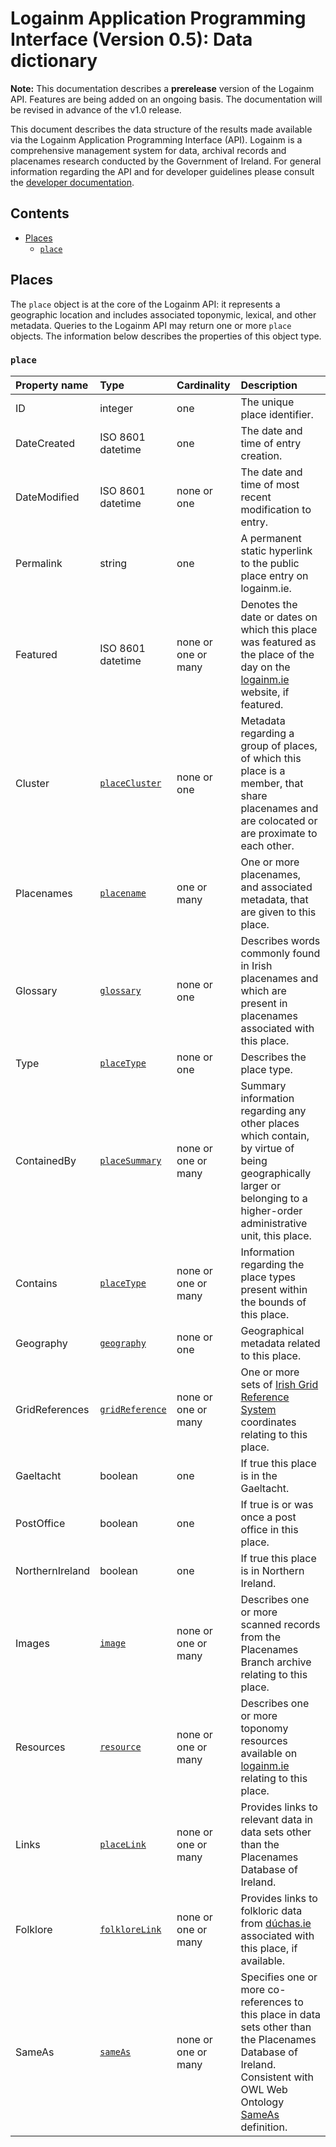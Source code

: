 # Logainm Application Programming Interface (Version 0.5): Data dictionary

**Note:** This documentation describes a **prerelease** version of the Logainm API. Features are being added on an ongoing basis. The documentation will be revised in advance of the v1.0 release.

This document describes the data structure of the results made available via the Logainm Application Programming Interface (API). Logainm is a comprehensive management system for data, archival records and placenames research conducted by the Government of Ireland. For general information regarding the API and for developer guidelines please consult the [developer documentation](https://github.com/gaois/LogainmAPI-docs/blob/master/README.md).

## Contents

- [Places](#places)
  - [`place`](#place)

## Places

The `place` object is at the core of the Logainm API: it represents a geographic location and includes associated toponymic, lexical, and other metadata. Queries to the Logainm API may return one or more `place` objects. The information below describes the properties of this object type.

### `place`

| Property name   | Type                | Cardinality         | Description               |
| :-------------- | :------------------ | :------------------ | :------------------------ |
| ID              | integer             | one                 | The unique place identifier. |
| DateCreated     | ISO 8601 datetime   | one                 | The date and time of entry creation.  |
| DateModified    | ISO 8601 datetime   | none or one         | The date and time of most recent modification to entry.  |
| Permalink       | string              | one                 | A permanent static hyperlink to the public place entry on logainm.ie. |
| Featured        | ISO 8601 datetime   | none or one or many | Denotes the date or dates on which this place was featured as the place of the day on the [logainm.ie](https://www.logainm.ie) website, if featured. |
| Cluster         | [`placeCluster`](#placeCluster) | none or one | Metadata regarding a group of places, of which this place is a member, that share placenames and are colocated or are proximate to each other. |
| Placenames      | [`placename`](#placename) | one or many | One or more placenames, and associated metadata, that are given to this place. |
| Glossary        | [`glossary`](#glossary) | none or one | Describes words commonly found in Irish placenames and which are present in placenames associated with this place. |
| Type            | [`placeType`](#placeType) | none or one | Describes the place type. |
| ContainedBy     | [`placeSummary`](#placeSummary) | none or one or many | Summary information regarding any other places which contain, by virtue of being geographically larger or belonging to a higher-order administrative unit, this place. |
| Contains        | [`placeType`](#placeType) | none or one or many | Information regarding the place types present within the bounds of this place. |
| Geography       | [`geography`](#geography) | none or one | Geographical metadata related to this place. |
| GridReferences  | [`gridReference`](#gridReference) | none or one or many | One or more sets of [Irish Grid Reference System](https://www.osi.ie/resources/reference-information-2/irish-grid-reference-system/) coordinates relating to this place. |
| Gaeltacht       | boolean             | one                 | If true this place is in the Gaeltacht. |
| PostOffice      | boolean             | one                 | If true is or was once a post office in this place. |
| NorthernIreland | boolean             | one                 | If true this place is in Northern Ireland. |
| Images          | [`image`](#image)   | none or one or many | Describes one or more scanned records from the Placenames Branch archive relating to this place. |
| Resources       | [`resource`](#resource) | none or one or many | Describes one or more toponomy resources available on [logainm.ie](https://www.logainm.ie) relating to this place. |
| Links           | [`placeLink`](#placeLink) | none or one or many | Provides links to relevant data in data sets other than the Placenames Database of Ireland. |
| Folklore        | [`folkloreLink`](#folkloreLink) | none or one or many | Provides links to folkloric data from [dúchas.ie](https://www.logainm.ie) associated with this place, if available. |
| SameAs          | [`sameAs`](#sameAs) | none or one or many | Specifies one or more co-references to this place in data sets other than the Placenames Database of Ireland. Consistent with OWL Web Ontology [SameAs](https://www.w3.org/TR/owl-ref/) definition. |
